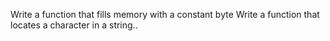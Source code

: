Write a function that fills memory with a constant byte
Write a function that locates a character in a string..
